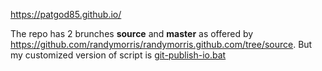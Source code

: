 <https://patgod85.github.io/>

The repo has 2 brunches **source** and **master** as offered by <https://github.com/randymorris/randymorris.github.com/tree/source>. But my customized version of script is [git-publish-io.bat](git-publish-io.bat)

